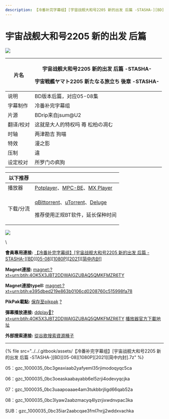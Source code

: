 ```yaml
---
description: 【冷番补完字幕组】[宇宙战舰大和号2205 新的出发 后篇 -STASHA-][BD][05-08][1080P][2021][简中内封]
---
```


# 宇宙战舰大和号2205 新的出发 后篇



![](https://s1.ax1x.com/2022/05/22/OzmGHe.jpg)

&#x20;

| 片名    | <p>宇宙战舰大和号2205 新的出发 后篇 -STASHA-</p><p>宇宙戦艦ヤマト2205 新たなる旅立ち 後章 -STASHA-</p> |
| ----- | ------------------------------------------------------------------------- |
| 说明    | BD版本后篇，对应05-08集                                                           |
| 字幕制作  | 冷番补完字幕组                                                                   |
| 片源    | BDrip来自jsum@U2                                                            |
| 翻译/校对 | 这就是大人的特权吗  苺  松柏の凋む                                                       |
| 时轴    | 两津勘吉 狗喵                                                                   |
| 特效    | 漫之影                                                                       |
| 压制    | 違                                                                         |
| 设定校对  | 所罗门の疯狗                                                                    |

&#x20;

| 以下推荐  |                                                                                                                                                                                                                                              |
| ----- | -------------------------------------------------------------------------------------------------------------------------------------------------------------------------------------------------------------------------------------------- |
| 播放器   | [Potplayer](https://potplayer.daum.net/)、[MPC-BE](https://sourceforge.net/projects/mpcbe/)、[MX Player](https://www.lanzous.com/b688551)                                                                                                      |
| 下载/分流 | <p><a href="https://github.com/c0re100/qBittorrent-Enhanced-Edition/releases">qBittorrent</a>、<a href="https://hungryxhz.lanzouu.com/iUAtd058gd4h">uTorrent</a>、<a href="https://deluge-torrent.org/">Deluge</a></p><p>推荐使用正规BT软件，延长保种时间</p> |

&#x20;

![](https://s1.ax1x.com/2022/05/22/OzeHpt.jpg)

\


**會員專用連接:** [【冷番补完字幕组】\[宇宙战舰大和号2205 新的出发 后篇 -STASHA-\]\[BD\]\[05-08\]\[1080P\]\[2021\]\[简中内封\]](https://dl.dmhy.org/2022/05/22/e395dbed219e863b0106cd0208760c515998fa78.torrent)

**Magnet連接:** [magnet:?xt=urn:btih:4OK5X3JBT2DDWAIGZUBAQ5QMKFMZR6TY](https://magnet/?xt=urn:btih:4OK5X3JBT2DDWAIGZUBAQ5QMKFMZR6TY\&dn=\&tr=http%3A%2F%2F104.143.10.186%3A8000%2Fannounce\&tr=udp%3A%2F%2F104.143.10.186%3A8000%2Fannounce\&tr=http%3A%2F%2Ftracker.openbittorrent.com%3A80%2Fannounce\&tr=udp%3A%2F%2Ftracker3.itzmx.com%3A6961%2Fannounce\&tr=http%3A%2F%2Ftracker4.itzmx.com%3A2710%2Fannounce\&tr=http%3A%2F%2Ftracker.publicbt.com%3A80%2Fannounce\&tr=http%3A%2F%2Ftracker.prq.to%2Fannounce\&tr=http%3A%2F%2Fopen.acgtracker.com%3A1096%2Fannounce\&tr=https%3A%2F%2Ft-115.rhcloud.com%2Fonly\_for\_ylbud\&tr=http%3A%2F%2Ftracker1.itzmx.com%3A8080%2Fannounce\&tr=http%3A%2F%2Ftracker2.itzmx.com%3A6961%2Fannounce\&tr=udp%3A%2F%2Ftracker1.itzmx.com%3A8080%2Fannounce\&tr=udp%3A%2F%2Ftracker2.itzmx.com%3A6961%2Fannounce\&tr=udp%3A%2F%2Ftracker3.itzmx.com%3A6961%2Fannounce\&tr=udp%3A%2F%2Ftracker4.itzmx.com%3A2710%2Fannounce\&tr=http%3A%2F%2Fshare.dmhy.me%2Fannonuce)

**Magnet連接typeII:** [magnet:?xt=urn:btih:e395dbed219e863b0106cd0208760c515998fa78](https://magnet/?xt=urn:btih:e395dbed219e863b0106cd0208760c515998fa78)

**PikPak載點:** [保存至pikpak](https://drive.mypikpak.com/landing?\_\_add\_url=magnet:?xt=urn:btih:e395dbed219e863b0106cd0208760c515998fa78&\_\_source=dmhy&\_\_campaign=detail\&login=oauth) [?](https://www.mypikpak.com/)

**彈幕播放連接:** [ddplay:magnet:?xt=urn:btih:4OK5X3JBT2DDWAIGZUBAQ5QMKFMZR6TY](ddplay:magnet:?xt=urn:btih:4OK5X3JBT2DDWAIGZUBAQ5QMKFMZR6TY\&dn=\&tr=http%3A%2F%2F104.143.10.186%3A8000%2Fannounce\&tr=udp%3A%2F%2F104.143.10.186%3A8000%2Fannounce\&tr=http%3A%2F%2Ftracker.openbittorrent.com%3A80%2Fannounce\&tr=udp%3A%2F%2Ftracker3.itzmx.com%3A6961%2Fannounce\&tr=http%3A%2F%2Ftracker4.itzmx.com%3A2710%2Fannounce\&tr=http%3A%2F%2Ftracker.publicbt.com%3A80%2Fannounce\&tr=http%3A%2F%2Ftracker.prq.to%2Fannounce\&tr=http%3A%2F%2Fopen.acgtracker.com%3A1096%2Fannounce\&tr=https%3A%2F%2Ft-115.rhcloud.com%2Fonly\_for\_ylbud\&tr=http%3A%2F%2Ftracker1.itzmx.com%3A8080%2Fannounce\&tr=http%3A%2F%2Ftracker2.itzmx.com%3A6961%2Fannounce\&tr=udp%3A%2F%2Ftracker1.itzmx.com%3A8080%2Fannounce\&tr=udp%3A%2F%2Ftracker2.itzmx.com%3A6961%2Fannounce\&tr=udp%3A%2F%2Ftracker3.itzmx.com%3A6961%2Fannounce\&tr=udp%3A%2F%2Ftracker4.itzmx.com%3A2710%2Fannounce\&tr=http%3A%2F%2Fshare.dmhy.me%2Fannonuce) [播放器官方下載地址](http://www.dandanplay.com/?from=dmhy)

**外部搜索連接:** [從谷歌搜索資源種子](https://www.google.com/search?oe=utf-8\&q=e395dbed219e863b0106cd0208760c515998fa78)

***

{% file src="../../.gitbook/assets/【冷番补完字幕组】[宇宙战舰大和号2205 新的出发 后篇 -STASHA-][BD][05-08][1080P][2021][简中内封].7z" %}

05：gzc\_1000035\_0bc3geaxiaab2yafyeml35rjimodoqyqc5ca&#x20;

06：gzc\_1000035\_0bc3oeaskaabayabb6el5zrji4odevyqcjka&#x20;

07：gzc\_1000035\_0bc3uaapoaaae4am3tukbbrjligd66qab52a&#x20;

08：gzc\_1000035\_0bc3lyaw2aabzmacyq4lyzrjixwdnvpac3ka&#x20;

SUB：gzc\_1000035\_0bc35iar2aabcqae3fml7nrjj2wddxvachka
